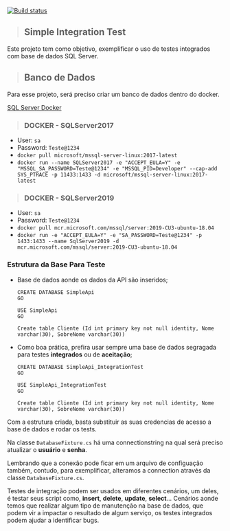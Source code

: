 [![Build status](https://ci.appveyor.com/api/projects/status/ucxwgqb0ypj73tt9?svg=true)](https://ci.appveyor.com/project/adeildo-oliveira/simpleapiintegrationtests)

>## Simple Integration Test
Este projeto tem como objetivo, exemplificar o uso de testes integrados com base de dados SQL Server.

>## Banco de Dados
Para esse projeto, será preciso criar um banco de dados dentro do docker.

[SQL Server Docker](https://docs.microsoft.com/pt-br/sql/linux/sql-server-linux-configure-docker?view=sql-server-2017)

>### DOCKER - SQLServer2017 
* User: ```sa```
* Password: ```Teste@1234```
* ```docker pull microsoft/mssql-server-linux:2017-latest```
* ```docker run --name SQLServer2017 -e "ACCEPT_EULA=Y" -e "MSSQL_SA_PASSWORD=Teste@1234" -e "MSSQL_PID=Developer" --cap-add SYS_PTRACE -p 11433:1433 -d microsoft/mssql-server-linux:2017-latest```

>### DOCKER - SQLServer2019
* User: ```sa```
* Password: ```Teste@1234```
* ```docker pull mcr.microsoft.com/mssql/server:2019-CU3-ubuntu-18.04```
* ```docker run -e "ACCEPT_EULA=Y" -e "SA_PASSWORD=Teste@1234" -p 1433:1433 --name SqlServer2019 -d mcr.microsoft.com/mssql/server:2019-CU3-ubuntu-18.04```

### Estrutura da Base Para Teste
* Base de dados aonde os dados da API são inseridos;
    ```
    CREATE DATABASE SimpleApi
    GO

    USE SimpleApi
    GO

    Create table Cliente (Id int primary key not null identity, Nome varchar(30), SobreNome varchar(30))
    ```
* Como boa prática, prefira usar sempre uma base de dados segragada para testes **integrados** ou de **aceitação**;
    ```
    CREATE DATABASE SimpleApi_IntegrationTest
    GO

    USE SimpleApi_IntegrationTest
    GO

    Create table Cliente (Id int primary key not null identity, Nome varchar(30), SobreNome varchar(30))
    ```
Com a estrutura criada, basta substituir as suas credencias de acesso a base de dados e rodar os tests.

Na classe ```DatabaseFixture.cs``` há uma connectionstring na qual será preciso atualizar o **usuário** e **senha**.

Lembrando que a conexão pode ficar em um arquivo de configuação também, contudo, para exemplificar, alteramos a connection através da classe ```DatabaseFixture.cs```.

Testes de integração podem ser usados em diferentes cenários, um deles, é testar seus script como, **insert**, **delete**, **update**, **select**... Cenários aonde temos que realizar algum tipo de manutenção na base de dados, que podem vir a impactar o resultado de algum serviço, os testes integrados podem ajudar a identificar bugs.